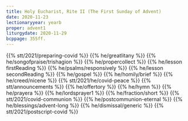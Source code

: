 ```yaml
---
title: Holy Eucharist, Rite II (The First Sunday of Advent)
date: 2020-11-23
lectionaryyear: yearb
proper: advent1
liturgydate: 2020-11-29
bcppage: 355ff.
---
```

{{% stt/2021/preparing-covid %}}
{{% he/greatlitany %}}
{{% he/songofpraise/trishagion %}}
{{% he/propercollect %}}
{{% he/lesson firstReading %}}
{{% he/psalms/responsively %}}
{{% he/lesson secondReading %}}
{{% he/gospel %}}
{{% he/homily/brief %}}
{{% he/creed/nicene %}}
{{% stt/2021/he/covid-peace %}}
{{% stt/announcements %}}
{{% he/offertory %}}
{{% he/hymn %}}
{{% he/prayera %}}
{{% he/lordsprayer1 %}}
{{% he/fraction/short %}}
{{% stt/2021/covid-communion %}}
{{% he/postcommunion-eternal %}}
{{% he/blessings/advent-long %}}
{{% he/dismissal/generic %}}
{{% stt/2021/postscript-covid %}}
